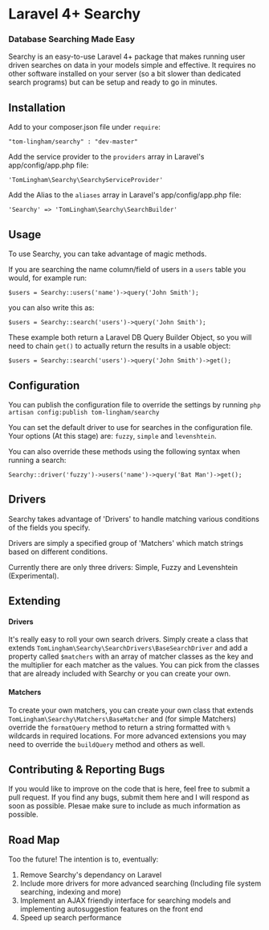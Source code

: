 Laravel 4+ Searchy
========================================
### Database Searching Made Easy

Searchy is an easy-to-use Laravel 4+ package that makes running user driven searches on data in your models simple and effective.
It requires no other software installed on your server (so a bit slower than dedicated search programs) but can be setup and ready to go in minutes.

Installation
----------------------------------------
Add to your composer.json file under `require`:
```
"tom-lingham/searchy" : "dev-master"
```

Add the service provider to the `providers` array in Laravel's app/config/app.php file:
```
'TomLingham\Searchy\SearchyServiceProvider'
```

Add the Alias to the `aliases` array in Laravel's app/config/app.php file:
```
'Searchy' => 'TomLingham\Searchy\SearchBuilder'
```


Usage
----------------------------------------
To use Searchy, you can take advantage of magic methods.

If you are searching the name column/field of users in a `users` table you would, for example run:
```
$users = Searchy::users('name')->query('John Smith');
```
you can also write this as:

```
$users = Searchy::search('users')->query('John Smith');
```
These example both return a Laravel DB Query Builder Object, so you will need to chain `get()` to actually return the results in a usable object:

```
$users = Searchy::search('users')->query('John Smith')->get();
```


Configuration
----------------------------------------
You can publish the configuration file to override the settings by running `php artisan config:publish tom-lingham/searchy`

You can set the default driver to use for searches in the configuration file. Your options (At this stage) are: `fuzzy`, `simple` and `levenshtein`.

You can also override these methods using the following syntax when running a search:

```
Searchy::driver('fuzzy')->users('name')->query('Bat Man')->get();
```


Drivers
----------------------------------------
Searchy takes advantage of 'Drivers' to handle matching various conditions of the fields you specify.

Drivers are simply a specified group of 'Matchers' which match strings based on different conditions.

Currently there are only three drivers: Simple, Fuzzy and Levenshtein (Experimental).


Extending
----------------------------------------
#### Drivers
It's really easy to roll your own search drivers. Simply create a class that extends `TomLingham\Searchy\SearchDrivers\BaseSearchDriver` and add a property called `$matchers` with an array of matcher classes as the key and the multiplier for each matcher as the values. You can pick from the classes that are already included with Searchy or you can create your own.

#### Matchers
To create your own matchers, you can create your own class that extends `TomLingham\Searchy\Matchers\BaseMatcher` and (for simple Matchers) override the `formatQuery` method to return a string formatted with `%` wildcards in required locations. For more advanced extensions you may need to override the `buildQuery` method and others as well.


Contributing & Reporting Bugs
----------------------------------------
If you would like to improve on the code that is here, feel free to submit a pull request.
If you find any bugs, submit them here and I will respond as soon as possible. Plesae make sure to include as much information as possible.


Road Map
----------------------------------------
Too the future! The intention is to, eventually:

1. Remove Searchy's dependancy on Laravel
2. Include more drivers for more advanced searching (Including file system searching, indexing and more)
3. Implement an AJAX friendly interface for searching models and implementing autosuggestion features on the front end
4. Speed up search performance
